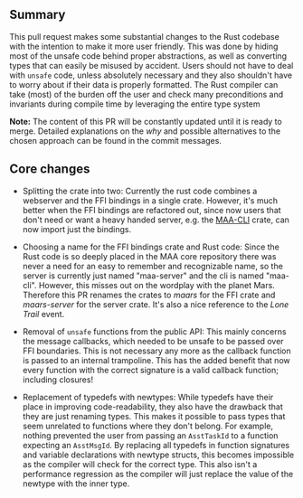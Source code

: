 ## Summary

This pull request makes some substantial changes to the Rust codebase with the intention to make it more user friendly. This was done by hiding most of the unsafe code behind proper abstractions, as well as converting types that can easily be misused by accident. Users should not have to deal with `unsafe` code, unless absolutely necessary and they also shouldn't have to worry about if their data is properly formatted. The Rust compiler can take (most) of the burden off the user and check many preconditions and invariants during compile time by leveraging the entire type system

**Note:** The content of this PR will be constantly updated until it is ready to merge. Detailed explanations on the _why_ and possible alternatives to the chosen approach can be found in the commit messages.

## Core changes

* Splitting the crate into two: Currently the rust code combines a webserver and the FFI bindings in a single crate. However, it's much better when the FFI bindings are refactored out, since now users that don't need or want a heavy handed server, e.g. the [MAA-CLI](https://github.com/MaaAssistantArknights/maa-cli) crate, can now import just the bindings.
* Choosing a name for the FFI bindings crate and Rust code: Since the Rust code is so deeply placed in the MAA core repository there was never a need for an easy to remember and recognizable name, so the server is currently just named "maa-server" and the cli is named "maa-cli". However, this misses out on the wordplay with the planet Mars. Therefore this PR renames the crates to _maars_ for the FFI crate and _maars-server_ for the server crate. It's also a nice reference to the _Lone Trail_ event.

* Removal of `unsafe` functions from the public API: This mainly concerns the message callbacks, which needed to be unsafe to be passed over FFI boundaries. This is not necessary any more as the callback function is passed to an internal trampoline. This has the added benefit that now every function with the correct signature is a valid callback function; including closures!
* Replacement of typedefs with newtypes: While typedefs have their place in improving code-readability, they also have the drawback that they are just renaming types. This makes it possible to pass types that seem unrelated to functions where they don't belong. For example, nothing prevented the user from passing an `AsstTaskId` to a function expecting an `AsstMsgId`. By replacing all typedefs in function signatures and variable declarations with newtype structs, this becomes impossible as the compiler will check for the correct type. This also isn't a performance regression as the compiler will just replace the value of the newtype with the inner type.

